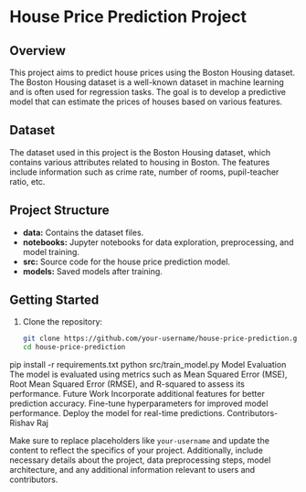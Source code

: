 # House Price Prediction Project

## Overview
This project aims to predict house prices using the Boston Housing dataset. The Boston Housing dataset is a well-known dataset in machine learning and is often used for regression tasks. The goal is to develop a predictive model that can estimate the prices of houses based on various features.

## Dataset
The dataset used in this project is the Boston Housing dataset, which contains various attributes related to housing in Boston. The features include information such as crime rate, number of rooms, pupil-teacher ratio, etc.

## Project Structure
- **data:** Contains the dataset files.
- **notebooks:** Jupyter notebooks for data exploration, preprocessing, and model training.
- **src:** Source code for the house price prediction model.
- **models:** Saved models after training.

## Getting Started
1. Clone the repository:
   ```bash
   git clone https://github.com/your-username/house-price-prediction.git
   cd house-price-prediction
pip install -r requirements.txt
python src/train_model.py
Model Evaluation
The model is evaluated using metrics such as Mean Squared Error (MSE), Root Mean Squared Error (RMSE), and R-squared to assess its performance.
Future Work
Incorporate additional features for better prediction accuracy.
Fine-tune hyperparameters for improved model performance.
Deploy the model for real-time predictions.
Contributors-Rishav Raj

Make sure to replace placeholders like `your-username` and update the content to reflect the specifics of your project. Additionally, include necessary details about the project, data preprocessing steps, model architecture, and any additional information relevant to users and contributors.
